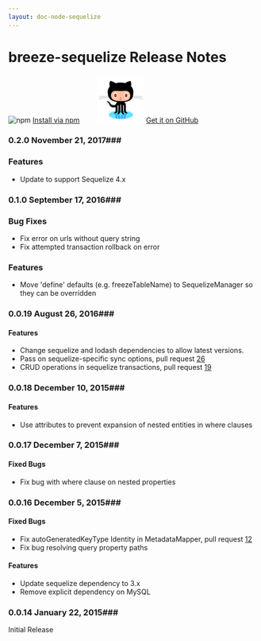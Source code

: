 ```yaml
---
layout: doc-node-sequelize
---
```

# breeze-sequelize Release Notes

<img src="https://cldup.com/Rg6WLgqccB.svg" title="npm" width="78px"/> [Install via npm](https://www.npmjs.com/package/breeze-sequelize) <img src="/images/logos/github-logo.png" title="github" style="margin-left:30px"/> [Get it on GitHub](https://github.com/Breeze/breeze.server.node)

### <a name="0020"></a>0.2.0 <span class="doc-date">November 21, 2017</span>###

### Features
 - Update to support Sequelize 4.x

### <a name="0010"></a>0.1.0 <span class="doc-date">September 17, 2016</span>###

### Bug Fixes
 - Fix error on urls without query string
 - Fix attempted transaction rollback on error

### Features
 - Move 'define' defaults (e.g. freezeTableName) to SequelizeManager so they can be overridden

### <a name="0019"></a>0.0.19 <span class="doc-date">August 26, 2016</span>###

#### Features
 - Change sequelize and lodash dependencies to allow latest versions.
 - Pass on sequelize-specific sync options, pull request [26](https://github.com/Breeze/breeze.server.node/pull/26)
 - CRUD operations in sequelize transactions, pull request [19](https://github.com/Breeze/breeze.server.node/pull/19) 

### <a name="0018"></a>0.0.18 <span class="doc-date">December 10, 2015</span>###

#### Features
 - Use attributes to prevent expansion of nested entities in where clauses

### <a name="0017"></a>0.0.17 <span class="doc-date">December 7, 2015</span>###

#### Fixed Bugs
 - Fix bug with where clause on nested properties

### <a name="0016"></a>0.0.16 <span class="doc-date">December 5, 2015</span>###

#### Fixed Bugs
 - Fix autoGeneratedKeyType Identity in MetadataMapper, pull request [12](https://github.com/Breeze/breeze.server.node/pull/12)
 - Fix bug resolving query property paths 

#### Features
 - Update sequelize dependency to 3.x
 - Remove explicit dependency on MySQL

### <a name="0014"></a>0.0.14 <span class="doc-date">January 22, 2015</span>###

Initial Release
